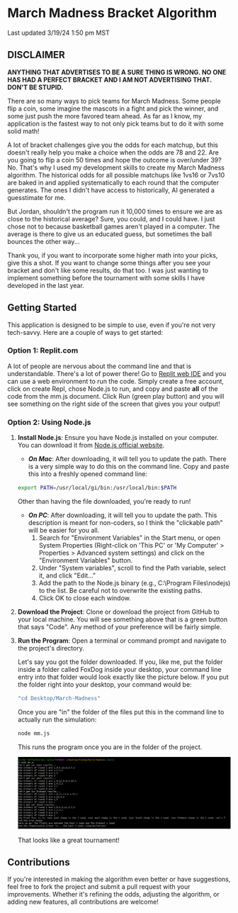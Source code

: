 # March Madness Bracket Algorithm

Last updated 3/19/24 1:50 pm MST

## **DISCLAIMER**

**ANYTHING THAT ADVERTISES TO BE A SURE THING IS WRONG. NO ONE HAS HAD A PERFECT BRACKET AND I AM NOT ADVERTISING THAT. DON'T BE STUPID.**

There are so many ways to pick teams for March Madness. Some people flip a coin, some imagine the mascots in a fight and pick the winner, and some just push the more favored team ahead. As far as I know, my application is the fastest way to not only pick teams but to do it with some solid math!

A lot of bracket challenges give you the odds for each matchup, but this doesn't really help you make a choice when the odds are 78 and 22. Are you going to flip a coin 50 times and hope the outcome is over/under 39? No. That's why I used my development skills to create my March Madness algorithm. The historical odds for all possible matchups like 1vs16 or 7vs10 are baked in and applied systematically to each round that the computer generates. The ones I didn't have access to historically, AI generated a guesstimate for me.

But Jordan, shouldn't the program run it 10,000 times to ensure we are as close to the historical average? Sure, you could, and I could have. I just chose not to because basketball games aren't played in a computer. The average is there to give us an educated guess, but sometimes the ball bounces the other way...

Thank you, if you want to incorporate some higher math into your picks, give this a shot. If you want to change some things after you see your bracket and don't like some results, do that too. I was just wanting to implement something before the tournament with some skills I have developed in the last year.

## Getting Started

This application is designed to be simple to use, even if you're not very tech-savvy. Here are a couple of ways to get started:


### Option 1: Replit.com

A lot of people are nervous about the command line and that is understandable.  There's a lot of power there! Go to [Replit web IDE](https://replit.com/) and you can use a web environment to run the code.  Simply create a free account, click on create Repl, chose Node.js to run, and copy and paste **all** of the code from the mm.js document.  Click Run (green play button) and you will see something on the right side of the screen that gives you your output!

### Option 2: Using Node.js

1. **Install Node.js**: Ensure you have Node.js installed on your computer. You can download it from [Node.js official website](https://nodejs.org/).  

    -  ***On Mac***:  After downloading, it will tell you to update the path.  There is a very simple way to do this on the command line.  Copy and paste this into a freshly opened command line:
    ```sh
    export PATH=/usr/local/gi/bin:/usr/local/bin:$PATH
    ```
    Other than having the file downloaded, you're ready to run!

    -  ***On PC***:  After downloading, it will tell you to update the path.  This description is meant for non-coders, so I think the "clickable path" will be easier for you all.
        1.  Search for "Environment Variables" in the Start menu, or open System Properties (Right-click on 'This PC' or 'My Computer' > Properties > Advanced system settings) and click on the "Environment Variables" button.
        2.  Under "System variables", scroll to find the Path variable, select it, and click "Edit..."
        3.  Add the path to the Node.js binary (e.g., C:\Program Files\nodejs) to the list. Be careful not to overwrite the existing paths.
        4.  Click OK to close each window.

2. **Download the Project**: Clone or download the project from GitHub to your local machine.  You will see something above that is a green button that says "Code".  Any method of your preference will be fairly simple.

3. **Run the Program**: Open a terminal or command prompt and navigate to the project's directory.
    
    Let's say you got the folder downloaded.  If you, like me, put the folder inside a folder called FoxDog inside your desktop, your command line entry into that folder would look exactly like the picture below.  If you put the folder right into your desktop, your command would be: 
    ```sh
    "cd Desktop/March-Madness"
    ```
    
    Once you are "in" the folder of the files put this in the command line to actually run the simulation:
    ```sh
    node mm.js
    ```
    This runs the program once you are in the folder of the project.

        
    ![picture of my "path" and "execution"](example.png)

    That looks like a great tournament!
   

## Contributions
If you're interested in making the algorithm even better or have suggestions, feel free to fork the project and submit a pull request with your improvements. Whether it's refining the odds, adjusting the algorithm, or adding new features, all contributions are welcome!
